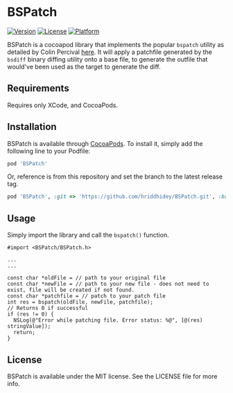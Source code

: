 # BSPatch

[![Version](https://img.shields.io/cocoapods/v/BSPatch.svg?style=flat)](http://cocoapods.org/pods/BSPatch)
[![License](https://img.shields.io/cocoapods/l/BSPatch.svg?style=flat)](http://cocoapods.org/pods/BSPatch)
[![Platform](https://img.shields.io/cocoapods/p/BSPatch.svg?style=flat)](http://cocoapods.org/pods/BSPatch)

BSPatch is a cocoapod library that implements the popular `bspatch` utility as detailed by Colin Percival [here](http://www.daemonology.net/bsdiff/). It will apply a patchfile generated by the `bsdiff` binary diffing utility onto a base file, to generate the outfile that would've been used as the target to generate the diff.

## Requirements

Requires only XCode, and CocoaPods.

## Installation

BSPatch is available through [CocoaPods](http://cocoapods.org). To install
it, simply add the following line to your Podfile:

```ruby
pod 'BSPatch'
```

Or, reference is from this repository and set the branch to the latest release tag.

```ruby
pod 'BSPatch', :git => 'https://github.com/hriddhidey/BSPatch.git', :branch => '0.6.0'
```

## Usage

Simply import the library and call the `bspatch()` function.
```
#import <BSPatch/BSPatch.h>

...
...

const char *oldFile = // path to your original file
const char *newFile = // path to your new file - does not need to exist, file will be created if not found.
const char *patchfile = // patch to your patch file
int res = bspatch(oldFile, newFile, patchfile);
// Returns 0 if successful
if (res != 0) {
  NSLog(@"Error while patching file. Error status: %@", [@(res) stringValue]);
  return;
}
```

## License

BSPatch is available under the MIT license. See the LICENSE file for more info.
